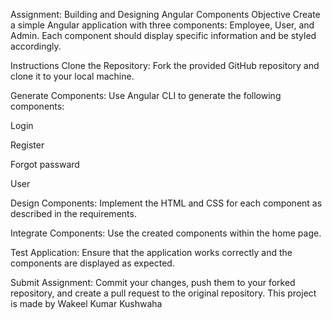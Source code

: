 Assignment: Building and Designing Angular Components Objective Create a simple Angular application with three components: Employee, User, and Admin. Each component should display specific information and be styled accordingly.

Instructions Clone the Repository: Fork the provided GitHub repository and clone it to your local machine.

Generate Components: Use Angular CLI to generate the following components:

Login

Register

Forgot passward

User

Design Components: Implement the HTML and CSS for each component as described in the requirements.

Integrate Components: Use the created components within the home page.

Test Application: Ensure that the application works correctly and the components are displayed as expected.

Submit Assignment: Commit your changes, push them to your forked repository, and create a pull request to the original repository.
This project is made by Wakeel Kumar Kushwaha
